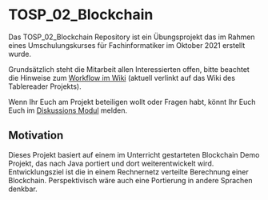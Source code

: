# TOSP_02_Blockchain


Das TOSP_02_Blockchain Repository ist ein Übungsprojekt das im Rahmen eines Umschulungskurses für Fachinformatiker im Oktober 2021 erstellt wurde.

Grundsätzlich steht die Mitarbeit allen Interessierten offen, bitte beachtet die Hinweise zum [Workflow im Wiki](https://github.com/ComcaveTeamwork/CTP_01_TableReader/wiki/Workflow) (aktuell verlinkt auf das Wiki des Tablereader Projekts).

Wenn Ihr Euch am Projekt beteiligen wollt oder Fragen habt, könnt Ihr Euch Euch im [Diskussions Modul](https://github.com/TeamOfStudents/TOSP_02_Blockchain/discussions/1) melden.

## Motivation

Dieses Projekt basiert auf einem im Unterricht gestarteten Blockchain Demo Projekt, das nach Java portiert und dort weiterentwickelt wird. Entwicklungsziel ist die in einem Rechnernetz verteilte Berechnung einer Blockchain. Perspektivisch wäre auch eine Portierung in andere Sprachen denkbar.
